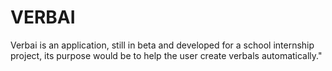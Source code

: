 # VERBAI
Verbai is an application, still in beta and developed for a school internship project, its purpose would be to help the user create verbals automatically."
